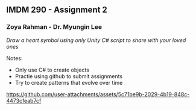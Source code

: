 ## IMDM 290 - Assignment 2
### Zoya Rahman - Dr. Myungin Lee
*Draw a heart symbol using only Unity C# script to share with your loved ones*

Notes:
- Only use C# to create objects
- Practie using github to submit assignments
- Try to create patterns that evolve over time

https://github.com/user-attachments/assets/5c71be9b-2029-4b19-848c-4473cfeab7cf

